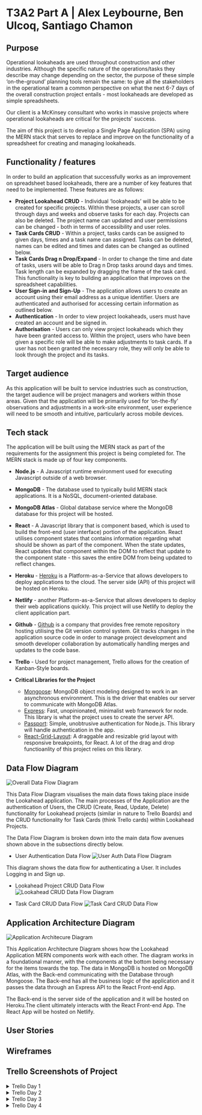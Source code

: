 # T3A2 Part A | Alex Leybourne, Ben Ulcoq, Santiago Chamon

## Purpose
Operational lookaheads are used throughout construction and other industries. Although the specific nature of the operations/tasks they describe may change depending on the sector, the purpose of these simple ‘on-the-ground’ planning tools remain the same: to give all the stakeholders in the operational team a common perspective on what the next 6-7 days of the overall construction project entails - most lookaheads are developed as simple spreadsheets.

Our client is a McKinsey consultant who works in massive projects where operational lookaheads are critical for the projects' success.

The aim of this project is to develop a Single Page Application (SPA) using the MERN stack that serves to replace and improve on the functionality of a spreadsheet for creating and managing lookaheads.


## Functionality / features
In order to build an application that successfully works as an improvement on spreadsheet based lookaheads, there are a number of key features that need to be implemented.  These features are as follows:
* **Project Lookahead CRUD** - Individual ‘lookaheads’ will be able to be created for specific projects. Within these projects, a user can scroll through days and weeks and observe tasks for each day. Projects can also be deleted. The project name can updated and user permissions can be changed - both in terms of accessibility and user roles.
* **Task Cards CRUD** - Within a project, tasks cards can be assigned to given days, times and a task name can assigned. Tasks can be deleted, names can be edited and times and dates can be changed as outlined below.
* **Task Cards Drag n Drop/Expand** - In order to change the time and date of tasks, users will be able to Drag n Drop tasks around days and times. Task length can be expanded by dragging the frame of the task card. This functionality is key to building an application that improves on the spreadsheet capabilities.
* **User Sign-in and Sign-Up** - The application allows users to create an account using their email address as a unique identifier. Users are authenticated and authorised for accessing certain information as outlined below.
* **Authentication** - In order to view project lookaheads, users must have created an account and be signed in.
* **Authorisation** - Users can only view project lookaheads which they have been granted access to. Within the project, users who have been given a specific role will be able to make adjustments to task cards. If a user has not been granted the necessary role, they will only be able to look through the project and its tasks.


## Target audience
As this application will be built to service industries such as construction, the target audience will be project managers and workers within those areas. Given that the application will be primarily used for ‘on-the-fly’ observations and adjustments in a work-site environment, user experience will need to be smooth and intuitive, particularly across mobile devices.


## Tech stack
The application will be built using the MERN stack as part of the requirements for the assignment this project is being completed for.
The MERN stack is made up of four key components.
* **Node.js** - A Javascript runtime environment used for executing Javascript outside of a web browser.
* **MongoDB** - The database used to typically build MERN stack applications. It is a NoSQL, document-oriented database.
* **MongoDB Atlas** - Global database service where the MongoDB database for this project will be hosted.
* **React** -  A Javascript library that is component based, which is used to build the front-end (user interface) portion of the application. React utilises component states that contains information regarding what should be shown as part of the component. When the state updates, React updates that component within the DOM to reflect that update to the component state - this saves the entire DOM from being updated to reflect changes.
* **Heroku** - [Heroku](https://www.heroku.com/) is a Platform-as-a-Service that allows developers to deploy applications to the cloud. The server side (API) of this project will be hosted on Heroku.
* **Netlify** - another Platform-as-a-Service that allows developers to deploy their web applications quickly. This project will use Netlify to deploy the client application part.
* **Github** -  [Github](https://github.com/)  is a company that provides free remote repository hosting utilising the Git version control system.
Git tracks changes in the application source code in order to manage project development and smooth developer collaboration by automatically handling merges and updates to the code base.
* **Trello** - Used for project management, Trello allows for the creation of Kanban-Style boards.
* **Critical Libraries for the Project**

  - [Mongoose](https://github.com/Automattic/mongoose): MongoDB object modeling designed to work in an asynchronous environment. This is the driver that enables our server to communicate with MongoDB Atlas.
  - [Express](https://github.com/expressjs/express): Fast, unopinionated, minimalist web framework for node. This library is what the project uses to create the server API.
  - [Passport](https://github.com/jaredhanson/passport): Simple, unobtrusive authentication for Node.js. This library will handle authentication in the app.
  - [React-Grid-Layout](https://github.com/STRML/react-grid-layout): A draggable and resizable grid layout with responsive breakpoints, for React. A lot of the drag and drop functioanlity of this project relies on this library.

## Data Flow Diagram
![Overall Data Flow Diagram](docs/lookahead_data_flow_diagram.png)

This Data Flow Diagram visualises the main data flows taking place inside the Lookahead application. The main processes of the Application are the authentication of Users, the CRUD (Create, Read, Update, Delete) functionality for Lookahead projects (similar in nature to Trello Boards) and the CRUD functionality for Task Cards (think Trello cards) within Lookahead Projects.

The Data Flow Diagram is broken down into the main data flow avenues shown above in the subsections directly below.

- User Authentication Data Flow
![User Auth Data Flow Diagram](docs/user_authentication_data_flow_diagram.png)

This diagram shows the data flow for authenticating a User. It includes Logging in and Sign up.

- Lookahead Project CRUD Data Flow
![Lookahead CRUD Data Flow Diagram](docs/lookahead_project_data_flow_diagram.png)

- Task Card CRUD Data Flow
![Task Card CRUD Data Flow](docs/task_card_data_flow_diagram.png)

## Application Architecture Diagram
![Application Architecure Diagram](docs/app_architecture_diagram.png)

This Application Architecture Diagram shows how the Lookahead Application MERN components work with each other. The diagram works in a foundational manner, with the components at the bottom being necessary for the items towards the top. The data in MongoDB is hosted on MongoDB Atlas, with the Back-end communicating with the Database through Mongoose. The Back-end has all the business logic of the application and it passes the data through an Express API to the React Front-end App. 

The Back-end is the server side of the application and it will be hosted on Heroku.The client ultimately interacts with the React Front-end App. The React App will be hosted on Netlify.


## User Stories
## Wireframes
## Trello Screenshots of Project
<details>
  <summary>Trello Day 1</summary>

  ![Trello Board Day 1](./docs/trello_history/trello-day1.png?raw=true)

</details>
<details>
  <summary>Trello Day 2</summary>

  ![Trello Board Day 2](./docs/trello_history/trello-day2.png?raw=true)

</details>
<details>
  <summary>Trello Day 3</summary>

  ![Trello Board Day 3](./docs/trello_history/trello-day3.png?raw=true)

</details>
<details>
  <summary>Trello Day 4</summary>

  ![Trello Board Day 4](./docs/trello_history/trello-day4.png?raw=true)

</details>
